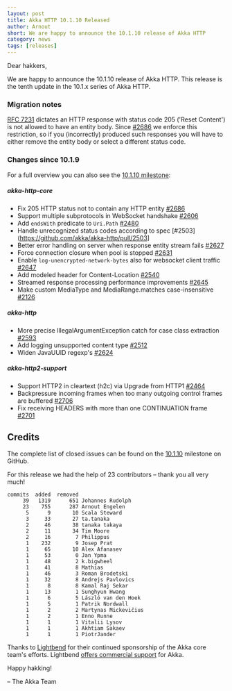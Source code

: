 ```yaml
---
layout: post
title: Akka HTTP 10.1.10 Released
author: Arnout
short: We are happy to announce the 10.1.10 release of Akka HTTP
category: news
tags: [releases]
---
```


Dear hakkers,

We are happy to announce the 10.1.10 release of Akka HTTP. This release is the tenth update in the 10.1.x series of Akka HTTP.

### Migration notes

[RFC 7231](https://datatracker.ietf.org/doc/html/rfc7231#section-6.3.6) dictates an HTTP response with status code 205 ('Reset Content') is not allowed to have an entity body. Since [#2686](https://github.com/akka/akka-http/pull/2686) we enforce this restriction, so if you (incorrectly) produced such responses you will have to either remove the entity body or select a different status code.

### Changes since 10.1.9

For a full overview you can also see the [10.1.10 milestone](https://github.com/akka/akka-http/milestone/51?closed=1):

##### akka-http-core

* Fix 205 HTTP status not to contain any HTTP entity [#2686](https://github.com/akka/akka-http/pull/2686)
* Support multiple subprotocols in WebSocket handshake [#2606](https://github.com/akka/akka-http/issues/2606)
* Add `endsWith` predicate to `Uri.Path` [#2480](https://github.com/akka/akka-http/pull/2480)
* Handle unrecognized status codes according to spec [#2503](https://github.com/akka/akka-http/pull/2503]
* Better error handling on server when response entity stream fails [#2627](https://github.com/akka/akka-http/pull/2627)
* Force connection closure when pool is stopped [#2631](https://github.com/akka/akka-http/pull/2631)
* Enable `log-unencrypted-network-bytes` also for websocket client traffic [#2647](https://github.com/akka/akka-http/pull/2647)
* Add modeled header for Content-Location [#2540](https://github.com/akka/akka-http/pull/2540)
* Streamed response processing performance improvements [#2645](https://github.com/akka/akka-http/pull/2645)
* Make custom MediaType and MediaRange.matches case-insensitive [#2126](https://github.com/akka/akka-http/pull/2126)

##### akka-http

* More precise IllegalArgumentException catch for case class extraction [#2593](https://github.com/akka/akka-http/pull/2593)
* Add logging unsupported content type [#2512](https://github.com/akka/akka-http/pull/2512)
* Widen JavaUUID regexp's [#2624](https://github.com/akka/akka-http/pull/2624)

##### akka-http2-support

* Support HTTP2 in cleartext (h2c) via Upgrade from HTTP1 [#2464](https://github.com/akka/akka-http/pull/2464)
* Backpressure incoming frames when too many outgoing control frames are buffered [#2706](https://github.com/akka/akka-http/pull/2706)
* Fix receiving HEADERS with more than one CONTINUATION frame [#2701](https://github.com/akka/akka-http/pull/2701)

## Credits

The complete list of closed issues can be found on the [10.1.10](https://github.com/akka/akka-http/milestone/51?closed=1) milestone on GitHub.

For this release we had the help of 23 contributors – thank you all very much!

```
commits  added  removed
     39   1319      651 Johannes Rudolph
     23    755      287 Arnout Engelen
      5      9       10 Scala Steward
      3     33       27 ta.tanaka
      2     46       38 tanaka takaya
      2     11       34 Tim Moore
      2     16        7 Philippus
      1    232        9 Josep Prat
      1     65       10 Alex Afanasev
      1     53        0 Jan Ypma
      1     48        2 k.bigwheel
      1     41        8 Mathias
      1     46        3 Roman Brodetski
      1     32        8 Andrejs Pavlovics
      1      8        8 Kamal Raj Sekar
      1     13        1 Sunghyun Hwang
      1      6        5 László van den Hoek
      1      5        1 Patrik Nordwall
      1      2        2 Martynas Mickevičius
      1      2        1 Enno Runne
      1      1        1 Vitalii Lysov
      1      1        1 Akhtiam Sakaev
      1      1        1 PiotrJander
```

Thanks to [Lightbend](https://www.lightbend.com/) for their continued sponsorship of the Akka core 
team's efforts. Lightbend [offers commercial support](https://www.lightbend.com/akka-platform#subscription)
for Akka.

Happy hakking!

– The Akka Team
